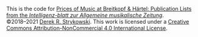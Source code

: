 This is the code for [Prices of Music at Breitkopf & Härtel: Publication Lists from the *Intelligenz-blatt zur Allgemeine musikalische Zeitung*](https://dstrykowski.shinyapps.io/pricesofmusic/).  
©2018–2021 [Derek R. Strykowski](https://dstrykowski.com). This work is licensed under a [Creative Commons Attribution-NonCommercial 4.0 International License](http://creativecommons.org/licenses/by-nc/4.0/). 
